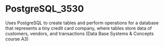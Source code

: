# PostgreSQL_3530
Uses PostgreSQL to create tables and perform operations for a database that represents a tiny credit card company, where tables store data of customers, vendors, and transactions (Data Base Systems &amp; Concepts course A3)
